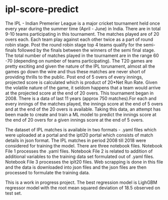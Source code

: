 # ipl-score-predict
The IPL - Indian Premerier League is a major cricket tournament held once every year during the summer time (April - June) in India. There are in total 9-10 teams participating in this tournament. The matches played are of 20 overs each. Each team play against each other twice as a part of round robin stage. Post the round robin stage top 4 teams qualify for the semi-finals followed by the finals between the winners of the semi final stage. The total number of matches played in the tournament are in the range 60 -70 (depending on number of teams participating). The T20 games are pretty exciting and given the nature of the IPL torunament, almost all the games go down the wire and thus these matches are never short of providing thrills to the public. Post end of 5 overs of every innings, projected score is calculated which is product of 20*Net Run Rate. Given the volatile nature of the game, it seldom happens that a team would arrive at the projected score at the end of 20 overs. This tournament began in 2008. There is a data of last 11 years (approx 750 matches).For each and every innings of the matches played, the innings score at the end of 5 overs and at the end of the 20 overs is available. Taking this data, an attempt has been made to create and train a ML model to predict the innings score at the end of 20 overs for a given innings score at the end of 5 overs. 

The dataset of IPL matches is available in two formats - .yaml files which were uploaded at a portal and the iptl20 portal which consists of match details in json format. The IPL matches in period 2008 till 2018 were considered for training the model. There are three notebook files. Notebook File 1 processes the .yaml files. Notebook File 2 is related to addition of additional variables to the training data set formulated out of .yaml files. Notebook File 3 processes the iplt20 files. Web scrapping is done in this file and the data is downloaded into json files and the json files are then processed to formulate the training data.  

This is a work in progress project. The best regression model is LighGBM regressor model with the root mean squared deviation of 18.5 observed on test set.

